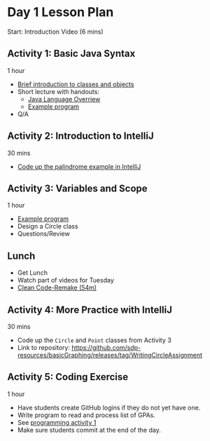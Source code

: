 # Day 1 Lesson Plan

Start: Introduction Video (6 mins)

## Activity 1: Basic Java Syntax

1 hour

- [Brief introduction to classes and objects](../activities/activity1-1classesObjects.md)
- Short lecture with handouts:
	- [Java Language Overriew](../cheatsheets/javaBasics.md)
	- [Example program](../activities/activity1-1basicJavaSyntax.md)
- Q/A

## Activity 2: Introduction to IntelliJ

30 mins

- [Code up the palindrome example in IntelliJ](../activities/activity1-2palindrome.md)

## Activity 3: Variables and Scope

1 hour

- [Example program](../activities/activity1-3circleClass.md)
- Design a Circle class
- Questions/Review

## Lunch

- Get Lunch
- Watch part of videos for Tuesday
- [Clean Code-Remake (54m)](videos/01-clean_code.md)

## Activity 4: More Practice with IntelliJ

30 mins

- Code up the `Circle` and `Point` classes from Activity 3
- Link to repository: https://github.com/sdp-resources/basicGraphing/releases/tag/WritingCircleAssignment

## Activity 5: Coding Exercise

1 hour

- Have students create GitHub logins if they do not yet have one.
- Write program to read and process list of GPAs.
- See [programming activity 1](../activities/activity1-5gpaCalculator.md)
- Make sure students commit at the end of the day.
